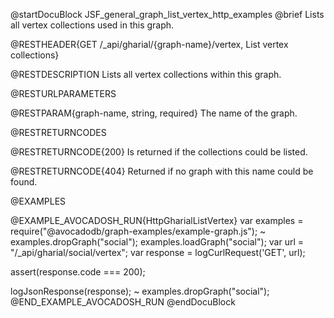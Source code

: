 
@startDocuBlock JSF_general_graph_list_vertex_http_examples
@brief Lists all vertex collections used in this graph.

@RESTHEADER{GET /_api/gharial/{graph-name}/vertex, List vertex collections}

@RESTDESCRIPTION
Lists all vertex collections within this graph.

@RESTURLPARAMETERS

@RESTPARAM{graph-name, string, required}
The name of the graph.

@RESTRETURNCODES

@RESTRETURNCODE{200}
Is returned if the collections could be listed.

@RESTRETURNCODE{404}
Returned if no graph with this name could be found.

@EXAMPLES

@EXAMPLE_AVOCADOSH_RUN{HttpGharialListVertex}
  var examples = require("@avocadodb/graph-examples/example-graph.js");
~ examples.dropGraph("social");
  examples.loadGraph("social");
  var url = "/_api/gharial/social/vertex";
  var response = logCurlRequest('GET', url);

  assert(response.code === 200);

  logJsonResponse(response);
~ examples.dropGraph("social");
@END_EXAMPLE_AVOCADOSH_RUN
@endDocuBlock

